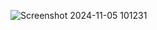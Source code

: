 ![Screenshot 2024-11-05 101231](https://github.com/user-attachments/assets/4c96bcdc-8f66-4b5c-94ef-5ca66db57f68)
